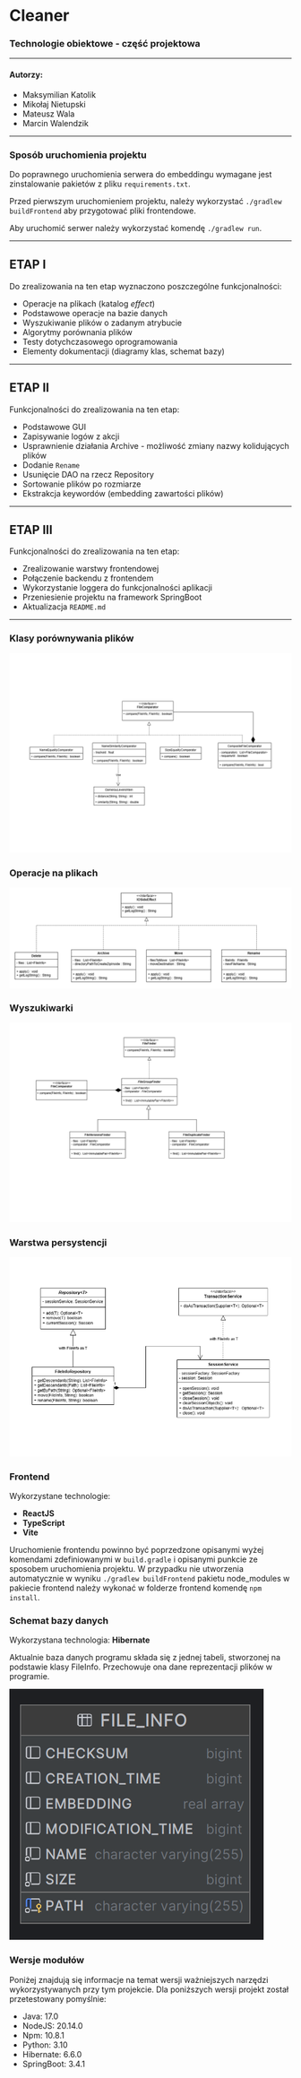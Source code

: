 # Cleaner
### Technologie obiektowe - część projektowa

***

#### Autorzy:
* Maksymilian Katolik
* Mikołaj Nietupski
* Mateusz Wala
* Marcin Walendzik

***

### Sposób uruchomienia projektu
Do poprawnego uruchomienia serwera do embeddingu wymagane jest zinstalowanie pakietów z pliku `requirements.txt`.

Przed pierwszym uruchomieniem projektu, należy wykorzystać `./gradlew buildFrontend` aby przygotować pliki frontendowe.

Aby uruchomić serwer należy wykorzystać komendę `./gradlew run`.

***

## ETAP I

Do zrealizowania na ten etap wyznaczono poszczególne funkcjonalności:
* Operacje na plikach (katalog *effect*)
* Podstawowe operacje na bazie danych
* Wyszukiwanie plików o zadanym atrybucie
* Algorytmy porównania plików
* Testy dotychczasowego oprogramowania
* Elementy dokumentacji (diagramy klas, schemat bazy)

***

## ETAP II
Funkcjonalności do zrealizowania na ten etap:
* Podstawowe GUI
* Zapisywanie logów z akcji
* Usprawnienie działania Archive - możliwość zmiany nazwy kolidujących plików
* Dodanie `Rename`
* Usunięcie DAO na rzecz Repository
* Sortowanie plików po rozmiarze
* Ekstrakcja keywordów (embedding zawartości plików)

***

## ETAP III
Funkcjonalności do zrealizowania na ten etap:
* Zrealizowanie warstwy frontendowej
* Połączenie backendu z frontendem
* Wykorzystanie loggera do funkcjonalności aplikacji
* Przeniesienie projektu na framework SpringBoot
* Aktualizacja `README.md`

***

### Klasy porównywania plików
![](/resources/comparator.png)

### Operacje na plikach
![](/resources/effect.png)

### Wyszukiwarki
![](/resources/finders.png)

### Warstwa persystencji
![](/resources/persistence.png)

### Frontend 
Wykorzystane technologie:
- **ReactJS**
- **TypeScript**
- **Vite**

Uruchomienie frontendu powinno być poprzedzone opisanymi wyżej komendami zdefiniowanymi w `build.gradle` i opisanymi punkcie ze sposobem uruchomienia projektu. 
W przypadku nie utworzenia automatycznie w wyniku `./gradlew buildFrontend` pakietu node_modules w pakiecie frontend należy wykonać w folderze frontend komendę 
`npm install`.

### Schemat bazy danych

Wykorzystana technologia: **Hibernate**

Aktualnie baza danych programu składa się z jednej tabeli, 
stworzonej na podstawie klasy FileInfo. Przechowuje ona dane
reprezentacji plików w programie.

![](/resources/database-scheme.png)

### Wersje modułów
Poniżej znajdują się informacje na temat wersji ważniejszych narzędzi wykorzystywanych przy tym projekcie. Dla poniższych wersji projekt został przetestowany pomyślnie:
* Java: 17.0
* NodeJS: 20.14.0
* Npm: 10.8.1
* Python: 3.10
* Hibernate: 6.6.0
* SpringBoot: 3.4.1
